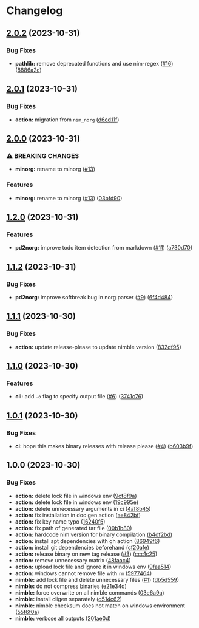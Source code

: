 # Changelog

## [2.0.2](https://github.com/pysan3/minorg/compare/v2.0.1...v2.0.2) (2023-10-31)


### Bug Fixes

* **pathlib:** remove deprecated functions and use nim-regex ([#16](https://github.com/pysan3/minorg/issues/16)) ([8886a2c](https://github.com/pysan3/minorg/commit/8886a2c9664915351eb9ea98b3a856460b0a5d58))

## [2.0.1](https://github.com/pysan3/minorg/compare/v2.0.0...v2.0.1) (2023-10-31)


### Bug Fixes

* **action:** migration from `nim_norg` ([d6cd11f](https://github.com/pysan3/minorg/commit/d6cd11fbb63870917f9762adeeb6e6159dc1db8b))

## [2.0.0](https://github.com/pysan3/minorg/compare/v1.2.0...v2.0.0) (2023-10-31)


### ⚠ BREAKING CHANGES

* **minorg:** rename to minorg ([#13](https://github.com/pysan3/minorg/issues/13))

### Features

* **minorg:** rename to minorg ([#13](https://github.com/pysan3/minorg/issues/13)) ([03bfd90](https://github.com/pysan3/minorg/commit/03bfd9033f2fe958d1d651f71fe628d975e93274))

## [1.2.0](https://github.com/pysan3/nim_norg/compare/v1.1.2...v1.2.0) (2023-10-31)


### Features

* **pd2norg:** improve todo item detection from markdown ([#11](https://github.com/pysan3/nim_norg/issues/11)) ([a730d70](https://github.com/pysan3/nim_norg/commit/a730d700e47f119784d6ae04a5b14777efb1a07e))

## [1.1.2](https://github.com/pysan3/nim_norg/compare/v1.1.1...v1.1.2) (2023-10-31)


### Bug Fixes

* **pd2norg:** improve softbreak bug in norg parser ([#9](https://github.com/pysan3/nim_norg/issues/9)) ([6f4d484](https://github.com/pysan3/nim_norg/commit/6f4d484a21473d0748779f86f3b45d1da932f894))

## [1.1.1](https://github.com/pysan3/nim_norg/compare/v1.1.0...v1.1.1) (2023-10-30)


### Bug Fixes

* **action:** update release-please to update nimble version ([832df95](https://github.com/pysan3/nim_norg/commit/832df95a8cccb496f26fd27931ca3663dbd6c031))

## [1.1.0](https://github.com/pysan3/nim_norg/compare/v1.0.1...v1.1.0) (2023-10-30)


### Features

* **cli:** add `-o` flag to specify output file ([#6](https://github.com/pysan3/nim_norg/issues/6)) ([3741c76](https://github.com/pysan3/nim_norg/commit/3741c767d5362706d50b9dbd292ff08dbaad6725))

## [1.0.1](https://github.com/pysan3/nim_norg/compare/v1.0.0...v1.0.1) (2023-10-30)


### Bug Fixes

* **ci:** hope this makes binary releases with release please ([#4](https://github.com/pysan3/nim_norg/issues/4)) ([b603b9f](https://github.com/pysan3/nim_norg/commit/b603b9f6d99b47ebabdff524fd33c1d669fd2e53))

## 1.0.0 (2023-10-30)


### Bug Fixes

* **action:** delete lock file in windows env ([9cf8f9a](https://github.com/pysan3/nim_norg/commit/9cf8f9a16550549e1009986eb837dc96e91687c2))
* **action:** delete lock file in windows env ([19c995e](https://github.com/pysan3/nim_norg/commit/19c995e7a16efa7fafbbf346eb755d9ab174f7d6))
* **action:** delete unnecessary arguments in ci ([4af8b45](https://github.com/pysan3/nim_norg/commit/4af8b45c2dbe021451390f5d453615fb37c3f4a6))
* **action:** fix installation in doc gen action ([ae842bf](https://github.com/pysan3/nim_norg/commit/ae842bf5d0539b73fd1107acc5ec2df40388b6e7))
* **action:** fix key name typo ([16240f5](https://github.com/pysan3/nim_norg/commit/16240f5688cea4e367af8cedb61615376a9d8dac))
* **action:** fix path of generated tar file ([00b1b80](https://github.com/pysan3/nim_norg/commit/00b1b8027e6df7dbd5dea8d16afacf964c6a0c5b))
* **action:** hardcode nim version for binary compilation ([b4df2bd](https://github.com/pysan3/nim_norg/commit/b4df2bde09513a3941431d37b5a81c2041b8a13e))
* **action:** install apt dependencies with gh action ([86949f6](https://github.com/pysan3/nim_norg/commit/86949f649b2a27628281fae99b9f7b3b432e5f35))
* **action:** install git dependencies beforehand ([cf20afe](https://github.com/pysan3/nim_norg/commit/cf20afe7bad58c41f3783c0574f14392250fbd17))
* **action:** release binary on new tag release ([#3](https://github.com/pysan3/nim_norg/issues/3)) ([ccc1c25](https://github.com/pysan3/nim_norg/commit/ccc1c25db70d19923dfa0a359e84a78abbced5fc))
* **action:** remove unnecessary matrix ([48faac4](https://github.com/pysan3/nim_norg/commit/48faac4d754115d3631f5886ca8c1a996a2e893e))
* **action:** upload lock file and ignore it in windows env ([9faa514](https://github.com/pysan3/nim_norg/commit/9faa514243729ac8d33deaabb7a8231bad3aa2e1))
* **action:** windows cannot remove file with `rm` ([5977464](https://github.com/pysan3/nim_norg/commit/59774645458941d436307d7fdd5cba0ff45823a4))
* **nimble:** add lock file and delete unnecessary files ([#1](https://github.com/pysan3/nim_norg/issues/1)) ([db5d559](https://github.com/pysan3/nim_norg/commit/db5d559ff6ddfe5ece3b34a1efaf28aeef8b68c4))
* **nimble:** do not compress binaries ([e21e34d](https://github.com/pysan3/nim_norg/commit/e21e34d82035a3f5976c7d816481931da96c46d9))
* **nimble:** force overwrite on all nimble commands ([03e6a9a](https://github.com/pysan3/nim_norg/commit/03e6a9abbf652b01ec45499f23c483a617372a66))
* **nimble:** install cligen separately ([d514c62](https://github.com/pysan3/nim_norg/commit/d514c62e10f210bd2a35fd305dc9c7ff806229c0))
* **nimble:** nimble checksum does not match on windows environment ([55f6f0a](https://github.com/pysan3/nim_norg/commit/55f6f0a55d7ff684c67645e0cae5d2fbff1a334a))
* **nimble:** verbose all outputs ([201ae0d](https://github.com/pysan3/nim_norg/commit/201ae0d7aaea70fcafb55b77e2e5b8f928480bf6))
